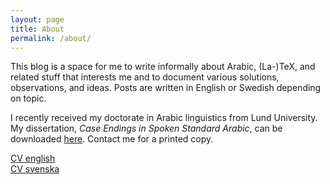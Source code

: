 ```yaml
---
layout: page
title: About
permalink: /about/
---
```


This blog is a space for me to write informally about Arabic, (La-)TeX, and related stuff that interests me and to document various solutions, observations, and ideas. Posts are written in English or Swedish depending on topic.

I recently received my doctorate in Arabic linguistics from Lund University. My dissertation, *Case Endings in Spoken Standard Arabic*, can be downloaded [here](https://lup.lub.lu.se/search/publication/530e5fe6-ec77-4e84-9a45-0935598e86a8). Contact me for a printed copy.

[CV english](/documents/cv-hallberg-en.pdf)   
[CV svenska](/documents/cv-hallberg-sv.pdf)

